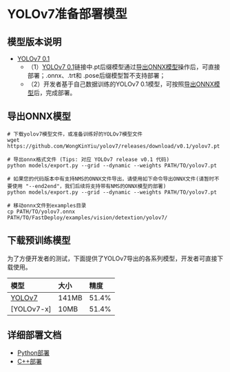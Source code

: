 # YOLOv7准备部署模型

## 模型版本说明

- [YOLOv7 0.1](https://github.com/WongKinYiu/yolov7/releases/tag/v0.1)
  - （1）[YOLOv7 0.1](https://github.com/WongKinYiu/yolov7/releases/tag/v0.1)链接中.pt后缀模型通过[导出ONNX模型](#导出ONNX模型)操作后，可直接部署；.onnx、.trt和 .pose后缀模型暂不支持部署；
  - （2）开发者基于自己数据训练的YOLOv7 0.1模型，可按照[导出ONNX模型](#%E5%AF%BC%E5%87%BAONNX%E6%A8%A1%E5%9E%8B)后，完成部署。

## 导出ONNX模型

```
# 下载yolov7模型文件，或准备训练好的YOLOv7模型文件
wget https://github.com/WongKinYiu/yolov7/releases/download/v0.1/yolov7.pt

# 导出onnx格式文件 (Tips: 对应 YOLOv7 release v0.1 代码)
python models/export.py --grid --dynamic --weights PATH/TO/yolov7.pt

# 如果您的代码版本中有支持NMS的ONNX文件导出，请使用如下命令导出ONNX文件(请暂时不要使用 "--end2end"，我们后续将支持带有NMS的ONNX模型的部署)
python models/export.py --grid --dynamic --weights PATH/TO/yolov7.pt

# 移动onnx文件到examples目录
cp PATH/TO/yolov7.onnx PATH/TO/FastDeploy/examples/vision/detextion/yolov7/
```

## 下载预训练模型

为了方便开发者的测试，下面提供了YOLOv7导出的各系列模型，开发者可直接下载使用。

| 模型                                                               | 大小    | 精度    |
|:---------------------------------------------------------------- |:----- |:----- |
| [YOLOv7](https://bj.bcebos.com/paddlehub/fastdeploy/yolov7.onnx) | 141MB | 51.4% |
| [YOLOv7-x]                                                       | 10MB  | 51.4% |


## 详细部署文档

- [Python部署](python)
- [C++部署](cpp)
